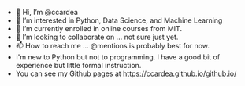 - 👋 Hi, I’m @ccardea
- 👀 I’m interested in Python, Data Science, and Machine Learning
- 🌱 I’m currently enrolled in online courses from MIT.
- 💞️ I’m looking to collaborate on ... not sure just yet.
- 📫 How to reach me ... @mentions is probably best for now.
- I'm new to Python but not to programming. I have a good bit of experience but little formal instruction.
- You can see my Github pages at https://ccardea.github.io/github.io/

<!---
ccardea/ccardea is a ✨ special ✨ repository because its `README.md` (this file) appears on your GitHub profile.
You can click the Preview link to take a look at your changes.
--->
